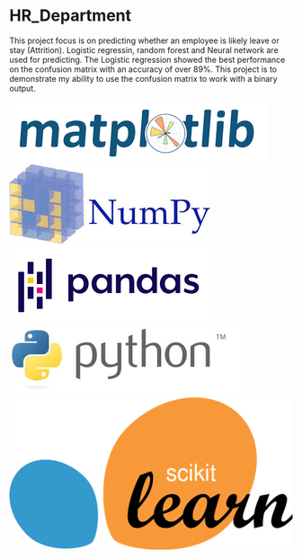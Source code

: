 # HR_Department

This project focus is on predicting whether an employee is likely leave or stay (Attrition). Logistic regressin, random forest and Neural network are used for predicting. The Logistic regression showed the best performance on the confusion matrix with an accuracy of over 89%. This project is to demonstrate my ability to use the confusion matrix to work with a binary output.

![](images/matplotlib_logo.png)
![](images/numpy_logo.jpg)
![](images/pandas_logo.png)
![](images/python_logo.jpg)
![](images/sklearn.svg)


